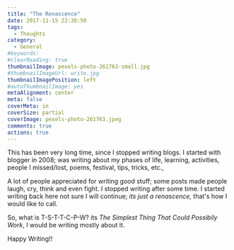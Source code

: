 ```yaml
---
title: "The Renascence"
date: 2017-11-15 22:38:50
tags:
  - Thoughts
category:
  - General
#keywords:
#clearReading: true
thumbnailImage: pexels-photo-261763-small.jpg
#thumbnailImageUrl: write.jpg
thumbnailImagePosition: left
#autoThumbnailImage: yes
metaAlignment: center
meta: false
coverMeta: in
coverSize: partial
coverImage: pexels-photo-261763.jpeg
comments: true
actions: true
---
```

This has been very long time, since I stopped writing blogs. I started with blogger in 2008; was writing about my phases of life, learning, activities, people I missed/lost, poems, festival, tips, tricks, etc.,  
<!---more--->
A lot of people appreciated for writing good stuff; some posts made people laugh, cry, think and even fight.  I stopped writing after some time.  I started writing back here not sure I will continue; _its just a renascence,_ that's how I would like to call.  

So, what is T-S-T-T-C-P-W? its _The Simplest Thing That Could Possibily Work_, I would be writing mostly about it.

Happy Writing!!
